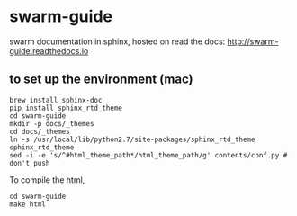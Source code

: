 # swarm-guide

swarm documentation in sphinx, hosted on read the docs: http://swarm-guide.readthedocs.io

## to set up the environment (mac)
```shell
brew install sphinx-doc
pip install sphinx_rtd_theme
cd swarm-guide
mkdir -p docs/_themes
cd docs/_themes
ln -s /usr/local/lib/python2.7/site-packages/sphinx_rtd_theme sphinx_rtd_theme
sed -i -e 's/^#html_theme_path*/html_theme_path/g' contents/conf.py # don't push
```

To compile the html,

```shell
cd swarm-guide
make html
```

